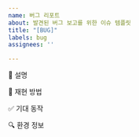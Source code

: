 ```yaml
---
name: 버그 리포트
about: 발견된 버그 보고를 위한 이슈 템플릿
title: "[BUG]"
labels: bug
assignees: ''

---
```


🐞 설명
<!-- 어떤 버그가 발생했는지 간략히 설명해주세요 -->
🔄 재현 방법
<!-- 최소한의 단계로 버그 재현 방법을 작성해주세요 -->




✅ 기대 동작
<!-- 원래 어떻게 동작해야 하는지 간략히 작성해주세요 -->
🔍 환경 정보
<!-- OS, 브라우저, 앱 버전 등 관련 정보를 작성해주세요 -->
